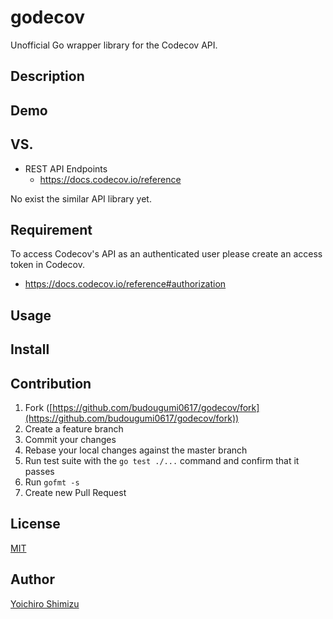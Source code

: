 godecov
====

Unofficial Go wrapper library for the Codecov API.

## Description

## Demo

## VS.
- REST API Endpoints
  - https://docs.codecov.io/reference

No exist the similar API library yet.

## Requirement
To access Codecov's API as an authenticated user please create an access token in Codecov.

- https://docs.codecov.io/reference#authorization


## Usage

## Install

## Contribution
1. Fork ([https://github.com/budougumi0617/godecov/fork](https://github.com/budougumi0617/godecov/fork))
2. Create a feature branch
3. Commit your changes
4. Rebase your local changes against the master branch
5. Run test suite with the `go test ./...` command and confirm that it passes
6. Run `gofmt -s`
7. Create new Pull Request

## License

[MIT](https://github.com/budougumi0617/godecov/blob/master/LICENSE)

## Author

[Yoichiro Shimizu](https://github.com/budougumi0617)
